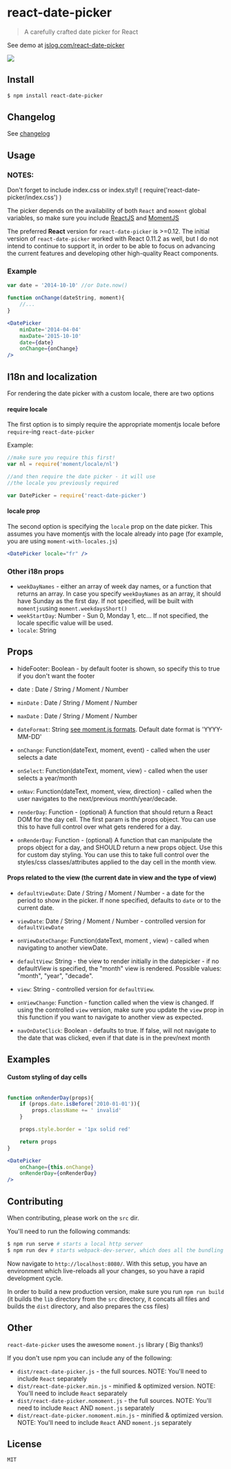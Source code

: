 react-date-picker
=================

> A carefully crafted date picker for React

See demo at [jslog.com/react-date-picker](http://jslog.com/react-date-picker)

<img src="http://npm.packagequality.com/badge/react-date-picker.png"/>

## Install

```sh
$ npm install react-date-picker
```

## Changelog

See [changelog](./CHANGELOG.md)

## Usage

### NOTES:

Don't forget to include index.css or index.styl! ( require('react-date-picker/index.css') )

The picker depends on the availability of both `React` and `moment` global variables, so make sure you include [ReactJS](https://www.npmjs.com/package/react) and [MomentJS](https://www.npmjs.com/package/moment)

The preferred **React** version for `react-date-picker` is  >=0.12. The initial version of `react-date-picker` worked with React 0.11.2 as well, but I do not intend to continue to support it, in order to be able to focus on advancing the current features and developing other high-quality React components.

### Example

```jsx
var date = '2014-10-10' //or Date.now()

function onChange(dateString, moment){
    //...
}

<DatePicker
    minDate='2014-04-04'
    maxDate='2015-10-10'
    date={date}
    onChange={onChange}
/>
```

## I18n and localization

For rendering the date picker with a custom locale, there are two options

#### require locale

The first option is to simply require the appropriate momentjs locale before `require`-ing `react-date-picker`

Example:

```jsx
//make sure you require this first!
var nl = require('moment/locale/nl')

//and then require the date picker - it will use
//the locale you previously required

var DatePicker = require('react-date-picker')
```

#### locale prop

The second option is specifying the `locale` prop on the date picker. This assumes you have momentjs with the locale already into page (for example, you are using `moment-with-locales.js`)

```jsx
<DatePicker locale="fr" />
```


### Other i18n props

 * `weekDayNames` - either an array of week day names, or a function that returns an array. In case you specify `weekDayNames` as an array, it should have Sunday as the first day. If not specified, will be built with `momentjs`using `moment.weekdaysShort()`
 * `weekStartDay`: Number - Sun 0, Monday 1, etc... If not specified, the locale specific value will be used.
 * `locale`: String

## Props

 * hideFooter: Boolean - by default footer is shown, so specify this to true if you don't want the footer
 * date    : Date / String / Moment / Number
 * `minDate` : Date / String / Moment / Number
 * `maxDate` : Date / String / Moment / Number
 * `dateFormat`: String [see moment.js formats](http://momentjs.com/docs/#/displaying/format/). Default date format is 'YYYY-MM-DD'
* `onChange`: Function(dateText, moment, event) - called when the user selects a date


* `onSelect`: Function(dateText, moment, view) - called when the user selects a year/month
* `onNav`: Function(dateText, moment, view, direction) - called when the user navigates to the next/previous month/year/decade.
* `renderDay`: Function - (optional) A function that should return a React DOM for the day cell. The first param is the props object. You can use this to have full control over what gets rendered for a day.
* `onRenderDay`: Function - (optional) A function that can manipulate the props object for a day, and SHOULD return a new props object. Use this for custom day styling. You can use this to take full control over the styles/css classes/attributes applied to the day cell in the month view.

#### Props related to the view (the current date in view and the type of view)
 * `defaultViewDate`: Date / String / Moment / Number - a date for the period to show in the picker. If none specified, defaults to `date` or to the current date.
 * `viewDate`: Date / String / Moment / Number - controlled version for `defaultViewDate`
 * `onViewDateChange`: Function(dateText, moment , view) - called when navigating to another viewDate.

 * `defaultView`: String - the view to render initially in the datepicker - if no defaultView is specified, the "month" view is rendered. Possible values: "month", "year", "decade".
 * `view`: String - controlled version for `defaultView`.
 * `onViewChange`: Function - function called when the view is changed. If using the controlled `view` version, make sure you update the `view` prop in this function if you want to navigate to another view as expected.

 * `navOnDateClick`: Boolean - defaults to true. If false, will not navigate to the date that was clicked, even if that date is in the prev/next month

## Examples


#### Custom styling of day cells

```jsx

function onRenderDay(props){
    if (props.date.isBefore('2010-01-01')){
        props.className += ' invalid'
    }

    props.style.border = '1px solid red'

    return props
}

<DatePicker
    onChange={this.onChange}
    onRenderDay={onRenderDay}
/>
```
## Contributing

When contributing, please work on the `src` dir.

You'll need to run the following commands:

```sh
$ npm run serve # starts a local http server
$ npm run dev # starts webpack-dev-server, which does all the bundling and live reloading
```

Now navigate to `http://localhost:8080/`.
With this setup, you have an environment which live-reloads all your changes, so you have a rapid development cycle.

In order to build a new production version, make sure you run `npm run build` (it builds the `lib` directory from the `src` directory, it concats all files and builds the `dist` directory, and also prepares the css files)

## Other

`react-date-picker` uses the awesome `moment.js` library ( Big thanks!)

If you don't use npm you can include any of the following:

 * `dist/react-date-picker.js` - the full sources. NOTE: You'll need to include `React` separately
 * `dist/react-date-picker.min.js` - minified & optimized version. NOTE: You'll need to include `React` separately
 * `dist/react-date-picker.nomoment.js` - the full sources. NOTE: You'll need to include `React` AND `moment.js` separately
 * `dist/react-date-picker.nomoment.min.js` - minified & optimized version. NOTE: You'll need to include `React` AND `moment.js` separately

## License

```MIT```